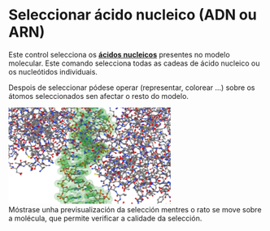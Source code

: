 # Seleccionar ácido nucleico (ADN ou ARN)
Este control selecciona os **[ácidos nucleicos](lexicon-nucleic)** presentes no modelo molecular. Este comando selecciona todas as cadeas de ácido nucleico ou os nucleótidos individuais.   
 
Despois de seleccionar pódese operar (representar, colorear ...) sobre os átomos seleccionados sen afectar o resto do modelo.

![Seleccionar ácidos nucleicos](static/img/selectnuc.png)  
Móstrase unha previsualización da selección mentres o rato se move sobre a molécula, que permite verificar a calidade da selección.
